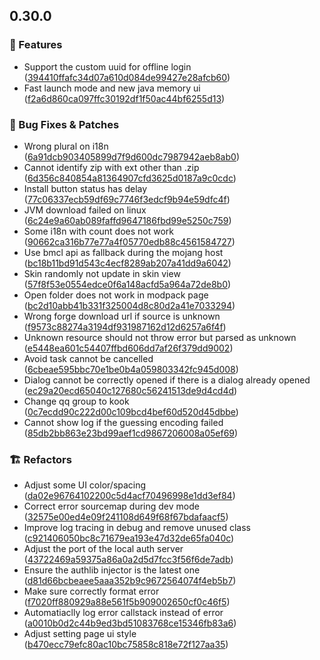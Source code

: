 ## 0.30.0
### 🚀 Features

- Support the custom uuid for offline login ([394410ffafc34d07a610d084de99427e28afcb60](https://github.com/Voxelum/x-minecraft-launcher/commit/394410ffafc34d07a610d084de99427e28afcb60))
- Fast launch mode and new java memory ui ([f2a6d860ca097ffc30192df1f50ac44bf6255d13](https://github.com/Voxelum/x-minecraft-launcher/commit/f2a6d860ca097ffc30192df1f50ac44bf6255d13))
### 🐛 Bug Fixes & Patches

- Wrong plural on i18n ([6a91dcb903405899d7f9d600dc7987942aeb8ab0](https://github.com/Voxelum/x-minecraft-launcher/commit/6a91dcb903405899d7f9d600dc7987942aeb8ab0))
- Cannot identify zip with ext other than .zip ([6d356c840854a81364907cfd3625d0187a9c0cdc](https://github.com/Voxelum/x-minecraft-launcher/commit/6d356c840854a81364907cfd3625d0187a9c0cdc))
- Install button status has delay ([77c06337ecb59df69c7746f3edcf9b94e59dfc4f](https://github.com/Voxelum/x-minecraft-launcher/commit/77c06337ecb59df69c7746f3edcf9b94e59dfc4f))
- JVM download failed on linux ([6c24e9a60ab089faffd9647186fbd99e5250c759](https://github.com/Voxelum/x-minecraft-launcher/commit/6c24e9a60ab089faffd9647186fbd99e5250c759))
- Some i18n with count does not work ([90662ca316b77e77a4f05770edb88c4561584727](https://github.com/Voxelum/x-minecraft-launcher/commit/90662ca316b77e77a4f05770edb88c4561584727))
- Use bmcl api as fallback during the mojang host ([bc18b11bd91d543c4ecf8289ab207a41dd9a6042](https://github.com/Voxelum/x-minecraft-launcher/commit/bc18b11bd91d543c4ecf8289ab207a41dd9a6042))
- Skin randomly not update in skin view ([57f8f53e0554edce0f6a148acfd5a964a72de8b0](https://github.com/Voxelum/x-minecraft-launcher/commit/57f8f53e0554edce0f6a148acfd5a964a72de8b0))
- Open folder does not work in modpack page ([bc2d10abb41b331f325004d8c80d2a41e7033294](https://github.com/Voxelum/x-minecraft-launcher/commit/bc2d10abb41b331f325004d8c80d2a41e7033294))
- Wrong forge download url if source is unknown ([f9573c88274a3194df931987162d12d6257a6f4f](https://github.com/Voxelum/x-minecraft-launcher/commit/f9573c88274a3194df931987162d12d6257a6f4f))
- Unknown resource should not throw error but parsed as unknown ([e5448ea601c54407ffbd606dd7af26f379dd9002](https://github.com/Voxelum/x-minecraft-launcher/commit/e5448ea601c54407ffbd606dd7af26f379dd9002))
- Avoid task cannot be cancelled ([6cbeae595bbc70e1be0b4a059803342fc945d008](https://github.com/Voxelum/x-minecraft-launcher/commit/6cbeae595bbc70e1be0b4a059803342fc945d008))
- Dialog cannot be correctly opened if there is a dialog already opened ([ec29a20ecd65040c127680c56241513de9d4cd4d](https://github.com/Voxelum/x-minecraft-launcher/commit/ec29a20ecd65040c127680c56241513de9d4cd4d))
- Change qq group to kook ([0c7ecdd90c222d00c109bcd4bef60d520d45dbbe](https://github.com/Voxelum/x-minecraft-launcher/commit/0c7ecdd90c222d00c109bcd4bef60d520d45dbbe))
- Cannot show log if the guessing encoding failed ([85db2bb863e23bd99aef1cd9867206008a05ef69](https://github.com/Voxelum/x-minecraft-launcher/commit/85db2bb863e23bd99aef1cd9867206008a05ef69))
### 🏗️ Refactors

- Adjust some UI color/spacing ([da02e96764102200c5d4acf70496998e1dd3ef84](https://github.com/Voxelum/x-minecraft-launcher/commit/da02e96764102200c5d4acf70496998e1dd3ef84))
- Correct error sourcemap during dev mode ([32575e00ed4e09f241108d649f68f67bdafaacf5](https://github.com/Voxelum/x-minecraft-launcher/commit/32575e00ed4e09f241108d649f68f67bdafaacf5))
- Improve log tracing in debug and remove unused class ([c921406050bc8c71679ea193e47d32de65fa040c](https://github.com/Voxelum/x-minecraft-launcher/commit/c921406050bc8c71679ea193e47d32de65fa040c))
- Adjust the port of the local auth server ([43722469a59375a86a0a2d5d7fcc3f56f6de7adb](https://github.com/Voxelum/x-minecraft-launcher/commit/43722469a59375a86a0a2d5d7fcc3f56f6de7adb))
- Ensure the authlib injector is the latest one ([d81d66bcbeaee5aaa352b9c9672564074f4eb5b7](https://github.com/Voxelum/x-minecraft-launcher/commit/d81d66bcbeaee5aaa352b9c9672564074f4eb5b7))
- Make sure correctly format error ([f7020ff880929a88e561f5b909002650cf0c46f5](https://github.com/Voxelum/x-minecraft-launcher/commit/f7020ff880929a88e561f5b909002650cf0c46f5))
- Automatiaclly log error callstack instead of error ([a0010b0d2c44b9ed3bd51083768ce15346fb83a6](https://github.com/Voxelum/x-minecraft-launcher/commit/a0010b0d2c44b9ed3bd51083768ce15346fb83a6))
- Adjust setting page ui style ([b470ecc79efc80ac10bc75858c818e72f127aa35](https://github.com/Voxelum/x-minecraft-launcher/commit/b470ecc79efc80ac10bc75858c818e72f127aa35))